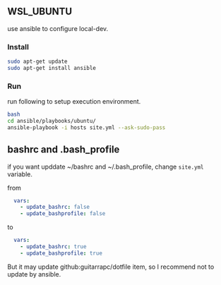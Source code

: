 ## WSL_UBUNTU

use ansible to configure local-dev.

### Install

```bash
sudo apt-get update
sudo apt-get install ansible
```

### Run

run following to setup execution environment.

```bash
bash
cd ansible/playbooks/ubuntu/
ansible-playbook -i hosts site.yml --ask-sudo-pass
```

## bashrc and .bash_profile

if you want upddate ~/bashrc and ~/.bash_profile, change `site.yml` variable.

from

```yaml
  vars:
    - update_bashrc: false
    - update_bashprofile: false
```

to 

```yaml
  vars:
    - update_bashrc: true
    - update_bashprofile: true
```

But it may update github:guitarrapc/dotfile item, so I recommend not to update by ansible.